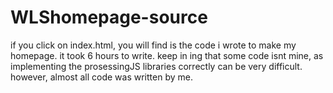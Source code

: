 # WLShomepage-source
if you click on index.html, you will find is the code i wrote to make my homepage. it took 6 hours to write. keep in ing that some code isnt mine, as implementing the prosessingJS libraries correctly can be very difficult. however, almost all code was written by me.
